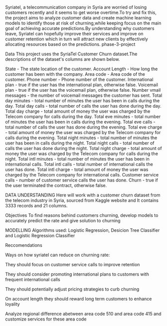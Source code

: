 Syriatel, a telecommunication company in Syria are worried of losing customers recently and it seems to get worse overtime.To try and fix this, the project aims to analyze customer data and create machine learning models to identify those at risk of churning,while keeping focus on the main goal of achieving accurate predictions.By understanding why customers leave, Syriatel can hopefully improve their services and improve on customer retention which in turn will attract new clients by effectively allocating resources based on the predictions. phase-3-project

Data
This project uses the SyriaTel Customer Churn dataset.The descriptions of the dataset's columns are shown below.

State - The state location of the customer.
Account Length - How long the customer has been with the company.
Area code - Area code of the customer.
Phone number - Phone number of the customer.
International plan - true if the user has the international plan, otherwise false.
Voicemail plan - true if the user has the voicemail plan, otherwise false.
Number vmail messages - the number of voicemail messages the customer has sent.
Total day minutes - total number of minutes the user has been in calls during the day.
Total day calls - total number of calls the user has done during the day.
Total day charge - total amount of money the user was charged by the Telecom company for calls during the day.
Total eve minutes - total number of minutes the user has been in calls during the evening.
Total eve calls - total number of calls the user has done during the evening.
Total eve charge - total amount of money the user was charged by the Telecom company for calls during the evening.
Total night minutes - total number of minutes the user has been in calls during the night.
Total night calls - total number of calls the user has done during the night.
Total night charge - total amount of money the user was charged by the Telecom company for calls during the night.
Total intl minutes - total number of minutes the user has been in international calls.
Total intl calls - total number of international calls the user has done.
Total intl charge - total amount of money the user was charged by the Telecom company for international calls.
Customer service calls - number of customer service calls the user has done.
Churn - true if the user terminated the contract, otherwise false.


DATA UNDERSTANDING 
Here will work with a customer churn dataset from the telecom industry in Syria, sourced from Kaggle website  and  It contains 3333 records and 21 columns.

Objectives
To find reasons behind customers churning, develop models to accurately predict the rate and give solution to churning

MODELLING
Algorithms used: Logistic Regression, Desicion Tree Classifier and Logistic Regression Classifier

Reccomendations

Ways on how syriatel can reduce on churning rate:

They should focus on customer service calls  to improve retention

They should consider promoting international plans to customers with frequent international calls

They should potentially adjust pricing strategies to curb churning

On account length they should reward long term customers to enhance loyality

Analyze regional difference abetween area code 510 and area code 415 and customize services for these area code